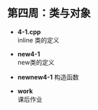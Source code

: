 # `第四周：类与对象`

* **4-1.cpp**  
inline 类的定义  
  
* **new4-1**  
new类的定义  
  
* **newnew4-1**
构造函数  
  
* **work**  
课后作业  